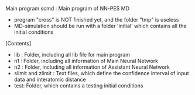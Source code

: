 Main program
scmd : Main program of NN-PES MD
* program "cross" is NOT finished yet, and the folder "tmp" is useless
* MD-simulation should be run with a folder 'initial' which contains all the initial conditions

[Contents]

* lib : Folder, including all lib file for main program <scmd>
* n1 : Folder, including all information of Main Neural Network 
* n2 : Folder, including all information of Assistant Neural Network 
* slimit and zlimit : Text files, which define the confidence interval of input data and interatomic distance
* test: Folder, which contains a testing initial conditions
